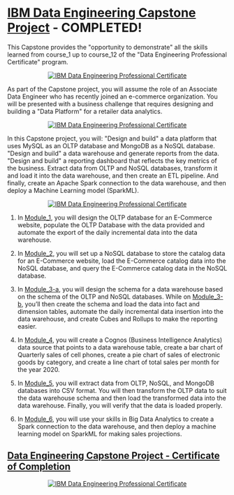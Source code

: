 # [IBM Data Engineering Capstone Project](https://www.coursera.org/learn/data-enginering-capstone-project?specialization=ibm-data-engineer) - COMPLETED!

This Capstone provides the "opportunity to demonstrate" all the skills learned from course_1 up to course_12 of the "Data Engineering Professional Certificate" program.  

<p style="text-align:center">
    <a href="https://www.coursera.org/learn/data-enginering-capstone-project?specialization=ibm-data-engineer" target="_blank">
    <img src="https://github.com/erwinpasia/IBM-Data-Engineering-Capstone-Project/blob/main/images/Data%20Engineering%20Capstone%20Project%20-%20Time%20To%20Demonstrate.png" alt="IBM Data Engineering Professional Certificate"  />
    </a>
</p>

As part of the Capstone project, you will assume the role of an Associate Data Engineer who has recently joined an e-commerce organization. You will be presented with a business challenge that requires designing and building a "Data Platform" for a retailer data analytics. 

<p style="text-align:center">
    <a href="https://www.coursera.org/learn/data-enginering-capstone-project?specialization=ibm-data-engineer" target="_blank">
    <img src="https://github.com/erwinpasia/IBM-Data-Engineering-Capstone-Project/blob/main/images/Data%20Engineering%20Capstone%20Project%20-%20Tasks%20To%20Perform.png" alt="IBM Data Engineering Professional Certificate"  />
    </a>
</p>

In this Capstone project, you will: "Design and build" a data platform that uses MySQL as an OLTP database and MongoDB as a NoSQL database. "Design and build" a data warehouse and generate reports from the data. "Design and build" a reporting dashboard that reflects the key metrics of the business. Extract data from OLTP and NoSQL databases, transform it and load it into the data warehouse, and then create an ETL pipeline. And finally, create an Apache Spark connection to the data warehouse, and then deploy a Machine Learning model (SparkML). 

<p style="text-align:center">
    <a href="https://www.coursera.org/learn/data-enginering-capstone-project?specialization=ibm-data-engineer" target="_blank">
    <img src="https://github.com/erwinpasia/IBM-Data-Engineering-Capstone-Project/blob/main/images/Data%20Engineering%20Capstone%20Project%20-%20Data%20Platform%20Architecture_1.png" alt="IBM Data Engineering Professional Certificate"  />
    </a>
</p>

1. In [Module_1](Capstone%20Project%20Files/1_MySQL_OLTP_DB_Transactional_Data), you will design the OLTP database for an E-Commerce website, populate the OLTP Database with the data provided and automate the export of the daily incremental data into the data warehouse. 

2. In [Module_2](Capstone%20Project%20Files/2_MongoDB_NoSQL_Database_Catalog_Data), you will set up a NoSQL database to store the catalog data for an E-Commerce website, load the E-Commerce catalog data into the NoSQL database, and query the E-Commerce catalog data in the NoSQL database. 

3. In [Module_3-a](Capstone%20Project%20Files/3-a_PostgreSQL_Staging_Data_Warehouse), you will design the schema for a data warehouse based on the schema of the OLTP and NoSQL databases. While on [Module_3-b](Capstone%20Project%20Files/3-b_Db2_Production_Data_Warehouse), you’ll then create the schema and load the data into fact and dimension tables, automate the daily incremental data insertion into the data warehouse, and create Cubes and Rollups to make the reporting easier. 

4. In [Module_4](Capstone%20Project%20Files/4_Cognos_Analytics_Business_Intelligence), you will create a Cognos (Business Intelligence Analytics) data source that points to a data warehouse table, create a bar chart of Quarterly sales of cell phones, create a pie chart of sales of electronic goods by category, and create a line chart of total sales per month for the year 2020. 

5. In [Module_5](Capstone%20Project%20Files/5_ETL_and_Data_Pipelines), you will extract data from OLTP, NoSQL, and MongoDB databases into CSV format. You will then transform the OLTP data to suit the data warehouse schema and then load the transformed data into the data warehouse. Finally, you will verify that the data is loaded properly. 

6. In [Module_6](Capstone%20Project%20Files/6_Spark_BigData_Cluster), you will use your skills in Big Data Analytics to create a Spark connection to the data warehouse, and then deploy a machine learning model on SparkML for making sales projections. 

## [Data Engineering Capstone Project - Certificate of Completion](https://www.coursera.org/account/accomplishments/verify/LAWSR5DZFP5D)

<p style="text-align:center">
    <a href="https://www.coursera.org/account/accomplishments/verify/LAWSR5DZFP5D" target="_blank">
    <img src="https://github.com/erwinpasia/IBM-Data-Engineering-Capstone-Project/blob/main/images/Data%20Engineering%20Capstone%20Project%20-%20Certificate%20Of%20Completion.png" alt="IBM Data Engineering Professional Certificate"  />
    </a>
</p>
